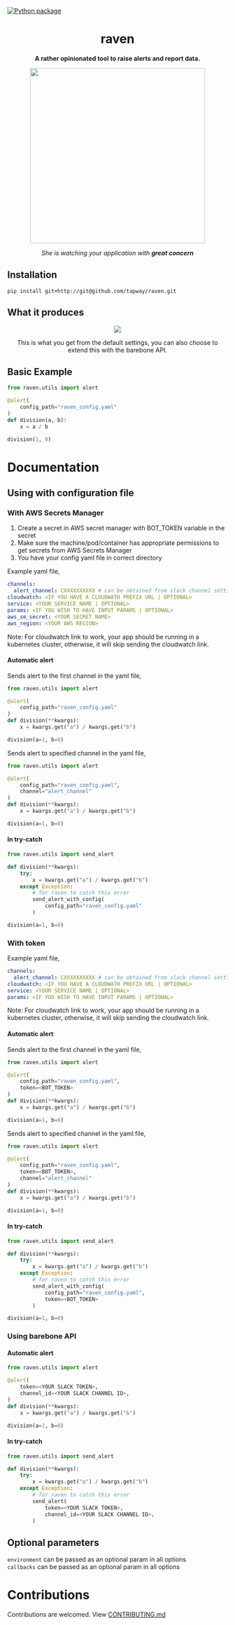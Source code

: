 [![Python package](https://github.com/tapway/raven/actions/workflows/python-package.yml/badge.svg)](https://github.com/tapway/raven/actions/workflows/python-package.yml) <br>

<h1 align="center">
    <b>raven</b>
</h1>

<p align="center">
    <b>A rather opinionated tool to raise alerts and report data.</b>
</p>

<p align="center">
    <img src="assets/mascot.jpg" width="400" height="400">
</p>
<p align="center">
    <i>She is watching your application with <b>great concern</b></i>
</p>

## Installation

```shell
pip install git+http://git@github.com/tapway/raven.git
```

## What it produces

<p align="center">
    <img src="assets/screenshot.png">
</p>
<p align="center">
    This is what you get from the default settings, you can also choose to extend this with the barebone API.
</p>

## Basic Example

```python
from raven.utils import alert

@alert(
    config_path="raven_config.yaml"
)
def division(a, b):
    x = a / b

division(1, 0)
```

# Documentation

## Using with configuration file

### With AWS Secrets Manager

1. Create a secret in AWS secret manager with BOT_TOKEN variable in the secret
2. Make sure the machine/pod/container has appropriate permissions to get secrets from AWS Secrets Manager
3. You have your config yaml file in correct directory

Example yaml file,

```yaml
channels:
  alert_channel: CXXXXXXXXXX # can be obtained from slack channel settings
cloudwatch: <IF YOU HAVE A CLOUDWATH PREFIX URL | OPTIONAL>
service: <YOUR SERVICE NAME | OPTIONAL>
params: <IF YOU WISH TO HAVE INPUT PARAMS | OPTIONAL>
aws_sm_secret: <YOUR SECRET NAME>
aws_region: <YOUR AWS REGION>
```

Note: For cloudwatch link to work, your app should be running in a kubernetes cluster, otherwise, it will skip sending the cloudwatch link.

#### Automatic alert

Sends alert to the first channel in the yaml file,

```python
from raven.utils import alert

@alert(
    config_path="raven_config.yaml"
)
def division(**kwargs):
    x = kwargs.get("a") / kwargs.get("b")

division(a=1, b=0)
```

Sends alert to specified channel in the yaml file,

```python
from raven.utils import alert

@alert(
    config_path="raven_config.yaml",
    channel="alert_channel"
)
def division(**kwargs):
    x = kwargs.get("a") / kwargs.get("b")

division(a=1, b=0)
```

#### In try-catch

```python
from raven.utils import send_alert

def division(**kwargs):
    try:
        x = kwargs.get("a") / kwargs.get("b")
    except Exception:
        # for raven to catch this error
        send_alert_with_config(
            config_path="raven_config.yaml"
        )

division(a=1, b=0)
```

### With token

Example yaml file,

```yaml
channels:
  alert_channel: CXXXXXXXXXX # can be obtained from slack channel settings
cloudwatch: <IF YOU HAVE A CLOUDWATH PREFIX URL | OPTIONAL>
service: <YOUR SERVICE NAME | OPTIONAL>
params: <IF YOU WISH TO HAVE INPUT PARAMS | OPTIONAL>
```

Note: For cloudwatch link to work, your app should be running in a kubernetes cluster, otherwise, it will skip sending the cloudwatch link.

#### Automatic alert

Sends alert to the first channel in the yaml file,

```python
from raven.utils import alert

@alert(
    config_path="raven_config.yaml",
    token=<BOT_TOKEN>
)
def division(**kwargs):
    x = kwargs.get("a") / kwargs.get("b")

division(a=1, b=0)
```

Sends alert to specified channel in the yaml file,

```python
from raven.utils import alert

@alert(
    config_path="raven_config.yaml",
    token=<BOT_TOKEN>,
    channel="alert_channel"
)
def division(**kwargs):
    x = kwargs.get("a") / kwargs.get("b")

division(a=1, b=0)
```

#### In try-catch

```python
from raven.utils import send_alert

def division(**kwargs):
    try:
        x = kwargs.get("a") / kwargs.get("b")
    except Exception:
        # for raven to catch this error
        send_alert_with_config(
            config_path="raven_config.yaml",
            token=<BOT_TOKEN>
        )

division(a=1, b=0)
```

### Using barebone API

#### Automatic alert

```python
from raven.utils import alert

@alert(
    token=<YOUR SLACK TOKEN>,
    channel_id=<YOUR SLACK CHANNEL ID>,
)
def division(**kwargs):
    x = kwargs.get("a") / kwargs.get("b")

division(a=1, b=0)
```

#### In try-catch

```python
from raven.utils import send_alert

def division(**kwargs):
    try:
        x = kwargs.get("a") / kwargs.get("b")
    except Exception:
        # for raven to catch this error
        send_alert(
            token=<YOUR SLACK TOKEN>,
            channel_id=<YOUR SLACK CHANNEL ID>,
        )
```

## Optional parameters

`environment` can be passed as an optional param in all options
<br>
`callbacks` can be passed as an optional param in all options

# Contributions

Contributions are welcomed. View [CONTRIBUTING.md](CONTRIBUTING.md)

